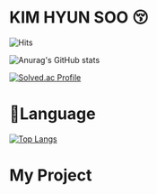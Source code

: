 # KIM HYUN SOO :kissing_closed_eyes:

![Hits](https://hits.seeyoufarm.com/api/count/incr/badge.svg?url=https%3A%2F%2Fgithub.com%2FKIMHYUNSOO1999&count_bg=%239DA82A&title_bg=%23000000&icon=&icon_color=%23E7E7E7&title=hits&edge_flat=false)


![Anurag's GitHub stats](https://github-readme-stats.vercel.app/api?username=KIMHYUNSOO1999&&show_icons=true&theme=highcontrast)

[![Solved.ac Profile](http://mazassumnida.wtf/api/v2/generate_badge?boj=llllllllllllllllllll)](https://solved.ac/llllllllllllllllllll/)


# :speech_balloon:Language
[![Top Langs](https://github-readme-stats.vercel.app/api/top-langs/?username=KIMHYUNSOO1999)](https://github.com/KIMHYUNSOO1999/github-readme-stats)

# My Project

